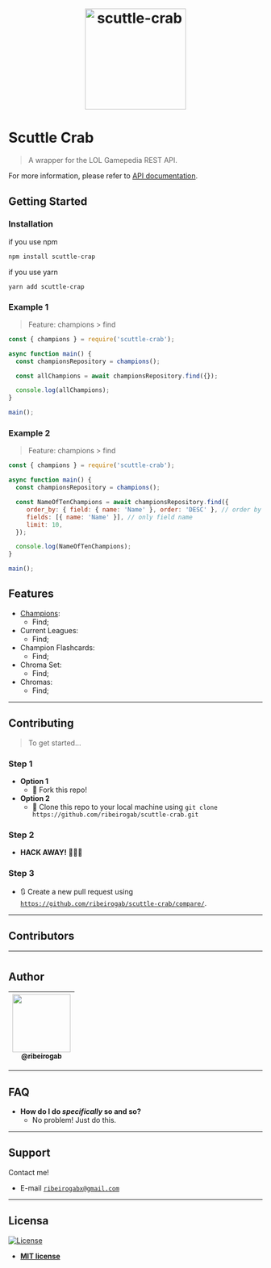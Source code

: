 <h1 align="center">
  <img src="https://raw.githubusercontent.com/ribeirogab/scuttle-crab/master/examples/logo.png" alt="scuttle-crab" width="200"/>
</h1>

# Scuttle Crab

> A wrapper for the LOL Gamepedia REST API.

For more information, please refer to [API documentation](https://lol.gamepedia.com/Help:API_Documentation).

## Getting Started

### Installation

if you use npm

```bash
npm install scuttle-crap
```

if you use yarn
```
yarn add scuttle-crap
```

### Example 1

> Feature: champions > find

```js
const { champions } = require('scuttle-crab');

async function main() {
  const championsRepository = champions();

  const allChampions = await championsRepository.find({});

  console.log(allChampions);
}

main();
```

### Example 2

> Feature: champions > find

```js
const { champions } = require('scuttle-crab');

async function main() {
  const championsRepository = champions();

  const NameOfTenChampions = await championsRepository.find({
     order_by: { field: { name: 'Name' }, order: 'DESC' }, // order by name
     fields: [{ name: 'Name' }], // only field name
     limit: 10,
  });

  console.log(NameOfTenChampions);
}

main();
```

## Features

- [Champions](https://github.com/ribeirogab/scuttle-crab/tree/master/examples/doc/Features/Champions):
  - Find;
- Current Leagues:
  - Find;
- Champion Flashcards:
  - Find;
- Chroma Set:
  - Find;
- Chromas:
  - Find;

---

## Contributing

> To get started...

### Step 1

- **Option 1**
  - 🍴  Fork this repo!
- **Option 2**
  - 👯  Clone this repo to your local machine using `git clone https://github.com/ribeirogab/scuttle-crab.git`

### Step 2

- **HACK AWAY!** 🔨🔨🔨

### Step 3

- 🔃  Create a new pull request using <a href="https://github.com/ribeirogab/scuttle-crab/compare/" target="_blank">`https://github.com/ribeirogab/scuttle-crab/compare/`</a>.

---

## Contributors

| <img width="115"> | <img width="115"> | <img width="115"> | <img width="115"> | <img width="115"> | <img width="115"> |
|:-:|:-:|:-:|:-:|:-:|:-:|

## Author

| [<img src="https://avatars3.githubusercontent.com/u/44847326?s=400&u=30a156f0a61f81eaa137cb286ed13e9527916039&v=4" width="115"><br><sub>@ribeirogab</sub>](https://github.com/ribeirogab) |
| :---: |

---

## FAQ

- **How do I do *specifically* so and so?**
    - No problem! Just do this.

---

## Support

Contact me!

- E-mail <a href="mailto:ribeirogabx@gmail.com" target="_blank">`ribeirogabx@gmail.com`</a>

---

## Licensa

[![License](http://img.shields.io/:license-mit-blue.svg?style=flat-square)](http://badges.mit-license.org)

- **[MIT license](http://opensource.org/licenses/mit-license.php)**
